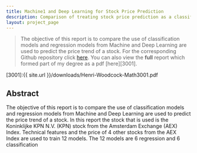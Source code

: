 ```yaml
---
title: Machine1 and Deep Learning for Stock Price Prediction
description: Comparison of treating stock price prediction as a classification or regression problem. This report formed part of my 3rd research project at the University of Leeds.
layout: project_page
---
```

> The objective of this report is to compare the use of classification models and regression models from Machine and Deep Learning are used to predict the price trend of a stock. For the corresponding Github repository click [here](https://github.com/henriwoodcock/Stock-Price-Prediction). You can also view the <b>full</b> report which formed part of my degree as a pdf [here][3001].

[3001]:{{ site.url }}/downloads/Henri-Woodcock-Math3001.pdf


## Abstract

The objective of this report is to compare the use of classification models and regression models from Machine and Deep Learning are used to predict the price trend of a stock. In this report the stock that is used is the Koninklijke KPN N.V. (KPN) stock from the Amsterdam Exchange (AEX) Index. Technical features and the price of 4 other stocks from the AEX Index are used to train 12 models. The 12 models are 6 regression and 6 classification 